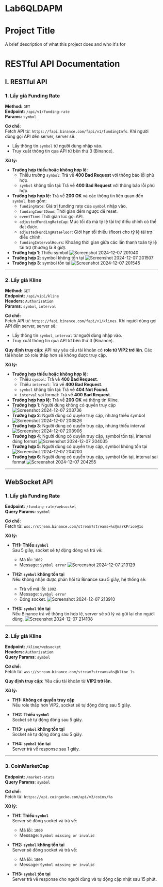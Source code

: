 # Lab6QLDAPM

# Project Title

A brief description of what this project does and who it's for

# RESTful API Documentation

## I. RESTful API

### 1. Lấy giá Funding Rate
**Method:** `GET`  
**Endpoint:** `/api/v1/funding-rate`  
**Params:** `symbol`

**Cơ chế:**  
Fetch API từ: `https://fapi.binance.com/fapi/v1/fundingInfo`. Khi người dùng gọi API đến server, server sẽ:
- Lấy thông tin `symbol` từ người dùng nhập vào.
- Truy xuất thông tin qua API từ bên thứ 3 (Binance).

**Xử lý:**
- **Trường hợp thiếu hoặc không hợp lệ:**
  - Thiếu trường `symbol`: Trả về **400 Bad Request** với thông báo lỗi phù hợp.
  - `symbol` không tồn tại: Trả về **400 Bad Request** với thông báo lỗi phù hợp.
- **Trường hợp hợp lệ:** Trả về **200 OK** và các thông tin liên quan đến `symbol`, bao gồm:
  - `fundingRate`: Giá trị funding rate của `symbol` nhập vào.
  - `fundingCountDown`: Thời gian đếm ngược để reset.
  - `eventTime`: Thời gian lúc gọi API.
  - `adjustedFundingRateCap`: Mức tối đa mà tỷ lệ tài trợ điều chỉnh có thể đạt được.
  - `adjustedFundingRateFloor`: Giới hạn tối thiểu (floor) cho tỷ lệ tài trợ điều chỉnh.
  - `fundingIntervalHours`: Khoảng thời gian giữa các lần thanh toán tỷ lệ tài trợ (thường là 8 giờ).
- **Trường hợp 1**: Thiếu symbol
![Screenshot 2024-12-07 201040](https://github.com/user-attachments/assets/bdd2f08e-6260-48af-8537-de1643c2fd72)
- **Trường hợp 2**: symbol không tồn tại
![Screenshot 2024-12-07 201507](https://github.com/user-attachments/assets/a77f7421-410a-47ea-a0e6-cf7bb53bf80c)
- **Trường hợp 3**: symbol tồn tại
![Screenshot 2024-12-07 201545](https://github.com/user-attachments/assets/e3014bc9-271c-4fd4-b9c5-eaa542492900)


---

### 2. Lấy giá Kline
**Method:** `GET`  
**Endpoint:** `/api/vip1/kline`  
**Headers:** `Authorization`  
**Params:** `symbol`, `interval`

**Cơ chế:**  
Fetch API từ: `https://fapi.binance.com/fapi/v1/klines`. Khi người dùng gọi API đến server, server sẽ:
- Lấy thông tin `symbol`, `interval` từ người dùng nhập vào.
- Truy xuất thông tin qua API từ bên thứ 3 (Binance).

**Quy định truy cập:** API này yêu cầu tài khoản có **role từ VIP2 trở lên**. Các tài khoản có role thấp hơn sẽ không được truy cập.

**Xử lý:**
- **Trường hợp thiếu hoặc không hợp lệ:**
  - Thiếu `symbol`: Trả về **400 Bad Request**.
  - Thiếu `interval`: Trả về **400 Bad Request**.
  - `symbol` không tồn tại: Trả về **404 Not Found**.
  - `interval` sai format: Trả về **400 Bad Request**.
- **Trường hợp hợp lệ:** Trả về **200 OK** và thông tin Kline.
- **Trường hợp 1**: Người dùng không có quyền truy cập
![Screenshot 2024-12-07 203736](https://github.com/user-attachments/assets/32a445e3-825e-4e83-8f43-c50f8513b736)
- **Trường hợp 2**: Người dùng có quyền truy cập, nhưng thiếu symbol
![Screenshot 2024-12-07 203826](https://github.com/user-attachments/assets/16f830a2-dd60-4f3b-b6e5-0eceef48a67d)
- **Trường hợp 3**: Người dùng có quyền truy cập, nhưng thiếu interval
![Screenshot 2024-12-07 203906](https://github.com/user-attachments/assets/29caf29a-de4c-4499-962b-b7cfeed52aee)
- **Trường hợp 4**: Người dùng có quyền truy cập, symbol tồn tại, interval đúng format
![Screenshot 2024-12-07 204035](https://github.com/user-attachments/assets/4c9374d7-d04c-4b50-b441-503494f01e43)
- **Trường hợp 5**: Người dùng có quyền truy cập, symbol không tồn tại
![Screenshot 2024-12-07 204200](https://github.com/user-attachments/assets/25d6a9f8-88ae-42c2-ac91-867008e2d47e)
- **Trường hợp 6**: Người dùng có quyền truy cập, symbol tồn tại, interval sai format
![Screenshot 2024-12-07 204255](https://github.com/user-attachments/assets/b92ff1e4-81f1-4373-a93d-c5512c6c8982)

---

## WebSocket API

### 1. Lấy giá Funding Rate
**Endpoint:** `/funding-rate/websocket`  
**Query Params:** `symbol`

**Cơ chế:**  
Fetch từ: `wss://stream.binance.com/stream?streams=%s@markPrice@1s`

**Xử lý:**
- **TH1: Thiếu `symbol`**  
  Sau 5 giây, socket sẽ tự động đóng và trả về:
  - Mã lỗi: `1002`
  - Message: `Symbol error`
  ![Screenshot 2024-12-07 213129](https://github.com/user-attachments/assets/6d765b35-0613-45b0-a246-97f39383b733)


- **TH2: `symbol` không tồn tại**  
  Nếu không nhận được phản hồi từ Binance sau 5 giây, hệ thống sẽ:
  - Trả về mã lỗi: `1002`
  - Message: `Symbol error`
  - Đóng socket.
![Screenshot 2024-12-07 213910](https://github.com/user-attachments/assets/93d6a7aa-db6f-4fc4-8e07-6080ed67835f)

- **TH3: `symbol` tồn tại**  
  Nếu Binance trả về thông tin hợp lệ, server sẽ xử lý và gửi lại cho người dùng.
![Screenshot 2024-12-07 214108](https://github.com/user-attachments/assets/b6c13682-8c2e-4394-a02f-b9a971ec3d90)

---

### 2. Lấy giá Kline
**Endpoint:** `/kline/websocket`  
**Headers:** `Authorization`  
**Query Params:** `symbol`

**Cơ chế:**  
Fetch từ: `wss://stream.binance.com/stream?streams=%s@kline_1s`

**Quy định truy cập:** Yêu cầu tài khoản từ **VIP2 trở lên**.

**Xử lý:**
- **TH1: Không có quyền truy cập**  
  Nếu role thấp hơn VIP2, socket sẽ tự động đóng sau 5 giây.

- **TH2: Thiếu `symbol`**  
  Socket sẽ tự động đóng sau 5 giây.

- **TH3: `symbol` không tồn tại**  
  Socket sẽ tự động đóng sau 5 giây.

- **TH4: `symbol` tồn tại**  
  Server trả về response sau 1 giây.

---

### 3. CoinMarketCap
**Endpoint:** `/market-stats`  
**Query Params:** `symbol`

**Cơ chế:**  
Fetch từ: `https://api.coingecko.com/api/v3/coins/%s`

**Xử lý:**
- **TH1: Thiếu `symbol`**  
  Server sẽ đóng socket và trả về:
  - Mã lỗi: `1000`
  - Message: `Symbol missing or invalid`

- **TH2: `symbol` không tồn tại**  
  Server sẽ đóng socket và trả về:
  - Mã lỗi: `1000`
  - Message: `Symbol missing or invalid`

- **TH3: `symbol` tồn tại**  
  Server trả về response cho người dùng và tự động cập nhật sau 15 phút.
